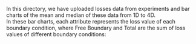 In this directory, we have uploaded losses data from experiments and bar charts of the mean and median of these data from 1D to 4D.  \
In these bar charts, each attribute represents the loss value of each boundary condition, where Free Boundary and Total are the sum of loss values of different boundary conditions:
